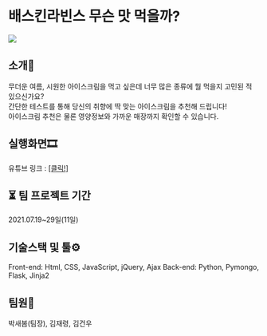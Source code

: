 # 배스킨라빈스 무슨 맛 먹을까?

<img src="https://user-images.githubusercontent.com/89994290/149581775-126b2e83-cfd3-438a-b13a-2625160b4999.jpg">

## 소개🍧
무더운 여름, 시원한 아이스크림을 먹고 싶은데 너무 많은 종류에 뭘 먹을지 고민된 적 있으신가요? <br/>
간단한 테스트를 통해 당신의 취향에 딱 맞는 아이스크림을 추천해 드립니다! <br/>
아이스크림 추천은 물론 영양정보와 가까운 매장까지 확인할 수 있습니다.

## 실행화면🎞
유튜브 링크 : 
[[클릭!]](https://youtu.be/PuOmprjn2T4) 

## ⏳ 팀 프로젝트 기간
2021.07.19~29일(11일)

## 기술스택 및 툴⚙
Front-end: Html, CSS, JavaScript, jQuery, Ajax
Back-end: Python, Pymongo, Flask, Jinja2

## 팀원🙋
박새봄(팀장), 김재령, 김건우
